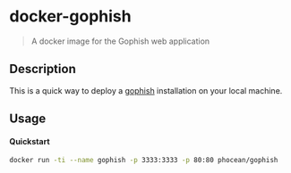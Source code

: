 # docker-gophish

> A docker image for the Gophish web application


## Description

This is a quick way to deploy a [gophish](https://github.com/gophish/gophish) installation on your local machine.

## Usage

#### Quickstart

```bash
docker run -ti --name gophish -p 3333:3333 -p 80:80 phocean/gophish
```
